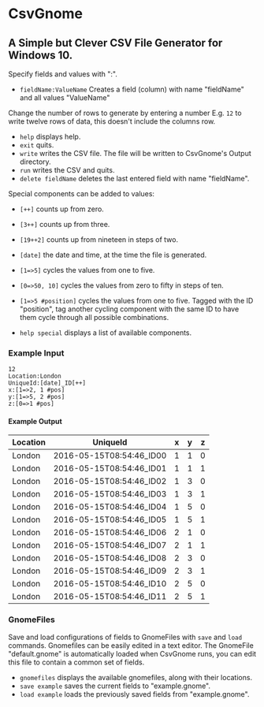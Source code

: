 # CsvGnome

## A Simple but Clever CSV File Generator for Windows 10.

Specify fields and values with ":".

* ```fieldName:ValueName``` Creates a field (column) with name "fieldName" and all values "ValueName"

Change the number of rows to generate by entering a number E.g. ```12``` to write twelve rows of data, this doesn't include the columns row.

* ```help``` displays help.
* ```exit``` quits.
* ```write``` writes the CSV file. The file will be written to CsvGnome's Output directory.
* ```run``` writes the CSV and quits.
* ```delete fieldName``` deletes the last entered field with name "fieldName".

Special components can be added to values:
* ```[++]``` counts up from zero.
* ```[3++]``` counts up from three.
* ```[19++2]``` counts up from nineteen in steps of two.
* ```[date]``` the date and time, at the time the file is generated.
* ```[1=>5]``` cycles the values from one to five.
* ```[0=>50, 10]``` cycles the values from zero to fifty in steps of ten.
* ```[1=>5 #position]``` cycles the values from one to five. Tagged with the ID "position", tag another cycling component with the same ID to have them cycle through all possible combinations.


* ```help special``` displays a list of available components.


### Example Input
```
12
Location:London
UniqueId:[date]_ID[++]
x:[1=>2, 1 #pos]
y:[1=>5, 2 #pos]
z:[0=>1 #pos]
```

#### Example Output

|Location|UniqueId|x|y|z|
|--------|--------|-|-|-|
|London|2016-05-15T08:54:46_ID00|1|1|0|
|London|2016-05-15T08:54:46_ID01|1|1|1|
|London|2016-05-15T08:54:46_ID02|1|3|0|
|London|2016-05-15T08:54:46_ID03|1|3|1|
|London|2016-05-15T08:54:46_ID04|1|5|0|
|London|2016-05-15T08:54:46_ID05|1|5|1|
|London|2016-05-15T08:54:46_ID06|2|1|0|
|London|2016-05-15T08:54:46_ID07|2|1|1|
|London|2016-05-15T08:54:46_ID08|2|3|0|
|London|2016-05-15T08:54:46_ID09|2|3|1|
|London|2016-05-15T08:54:46_ID10|2|5|0|
|London|2016-05-15T08:54:46_ID11|2|5|1|


### GnomeFiles

Save and load configurations of fields to GnomeFiles with ```save``` and ```load``` commands. Gnomefiles can be easily edited in a text editor. The GnomeFile "default.gnome" is automatically loaded when CsvGnome runs, you can edit this file to contain a common set of fields.

* ```gnomefiles``` displays the available gnomefiles, along with their locations.
* ```save example``` saves the current fields to "example.gnome".
* ```load example``` loads the previously saved fields from "example.gnome".